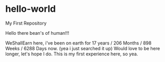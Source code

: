 # hello-world
My First Repository

Hello there bean's of human!!!

WeShallEarn here, i've been on earth for 17 years / 206 Months / 898 Weeks / 6288 Days now. (yea i just searched it up)
Would love to be here longer, let's hope I do. 
This is my first experience here, so yea. 
